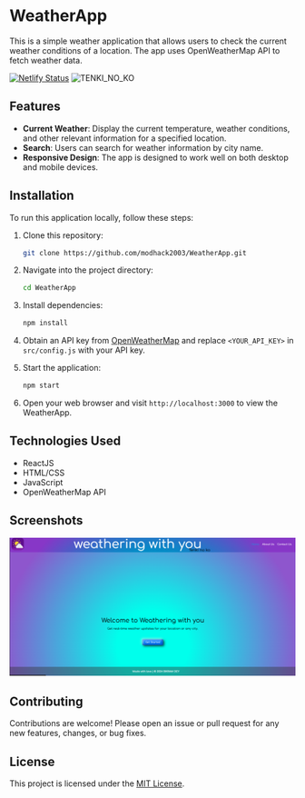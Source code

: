 

# WeatherApp

This is a simple weather application that allows users to check the current weather conditions of a location. The app uses OpenWeatherMap API to fetch weather data.

[![Netlify Status](https://api.netlify.com/api/v1/badges/f55c79a2-302d-42f0-8e22-10e2bf9373fd/deploy-status)](https://app.netlify.com/sites/tenkinoko/deploys)
![TENKI_NO_KO](https://img.shields.io/website?url=https%3A%2F%2Ftenkinoko.netlify.app%2F)


## Features

- **Current Weather**: Display the current temperature, weather conditions, and other relevant information for a specified location.
- **Search**: Users can search for weather information by city name.
- **Responsive Design**: The app is designed to work well on both desktop and mobile devices.

## Installation

To run this application locally, follow these steps:

1. Clone this repository:
   ```bash
   git clone https://github.com/modhack2003/WeatherApp.git
   ```

2. Navigate into the project directory:
   ```bash
   cd WeatherApp
   ```

3. Install dependencies:
   ```bash
   npm install
   ```

4. Obtain an API key from [OpenWeatherMap](https://openweathermap.org/api) and replace `<YOUR_API_KEY>` in `src/config.js` with your API key.

5. Start the application:
   ```bash
   npm start
   ```

6. Open your web browser and visit `http://localhost:3000` to view the WeatherApp.

## Technologies Used

- ReactJS
- HTML/CSS
- JavaScript
- OpenWeatherMap API

## Screenshots

![WeatherApp Screenshot](./public/Screenshot%202024-05-25%20183714.png)

## Contributing

Contributions are welcome! Please open an issue or pull request for any new features, changes, or bug fixes.

## License

This project is licensed under the [MIT License](https://opensource.org/licenses/MIT).


